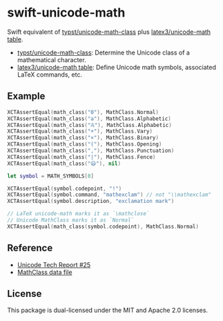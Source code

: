 # swift-unicode-math

Swift equivalent of [typst/unicode-math-class] plus [latex3/unicode-math table].

* [typst/unicode-math-class]: Determine the Unicode class of a mathematical character.
* [latex3/unicode-math table]: Define Unicode math symbols, associated LaTeX commands, etc.

## Example

```swift
XCTAssertEqual(math_class("0"), MathClass.Normal)
XCTAssertEqual(math_class("a"), MathClass.Alphabetic)
XCTAssertEqual(math_class("𝔸"), MathClass.Alphabetic)
XCTAssertEqual(math_class("+"), MathClass.Vary)
XCTAssertEqual(math_class("×"), MathClass.Binary)
XCTAssertEqual(math_class("("), MathClass.Opening)
XCTAssertEqual(math_class(","), MathClass.Punctuation)
XCTAssertEqual(math_class("|"), MathClass.Fence)
XCTAssertEqual(math_class("😃"), nil)
```

```swift
let symbol = MATH_SYMBOLS[0]

XCTAssertEqual(symbol.codepoint, "!")
XCTAssertEqual(symbol.command, "mathexclam") // not "\\mathexclam"
XCTAssertEqual(symbol.description, "exclamation mark")

// LaTeX unicode-math marks it as `\mathclose`
// Unicode MathClass marks it as `Normal`
XCTAssertEqual(math_class(symbol.codepoint), MathClass.Normal)
```

## Reference

* [Unicode Tech Report #25]
* [MathClass data file]

## License
This package is dual-licensed under the MIT and Apache 2.0 licenses.

[typst/unicode-math-class]: https://github.com/typst/unicode-math-class
[latex3/unicode-math table]: https://github.com/latex3/unicode-math/blob/master/unicode-math-table.tex
[Unicode Tech Report #25]: https://www.unicode.org/reports/tr25/
[MathClass data file]: https://www.unicode.org/Public/math/revision-15/MathClass-15.txt
[Test code]: https://github.com/satzlich/swift-unicode-math/blob/main/Tests/UnicodeMathTests/Tests.swift
